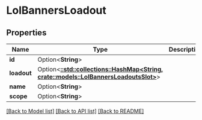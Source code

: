 # LolBannersLoadout

## Properties

Name | Type | Description | Notes
------------ | ------------- | ------------- | -------------
**id** | Option<**String**> |  | [optional]
**loadout** | Option<[**::std::collections::HashMap<String, crate::models::LolBannersLoadoutsSlot>**](LolBannersLoadoutsSlot.md)> |  | [optional]
**name** | Option<**String**> |  | [optional]
**scope** | Option<**String**> |  | [optional]

[[Back to Model list]](../README.md#documentation-for-models) [[Back to API list]](../README.md#documentation-for-api-endpoints) [[Back to README]](../README.md)


